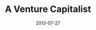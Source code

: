 ---
layout: message
category: message
series: "God Is ____"
title: "A Venture Capitalist"
date: 2013-07-27
audio-description: "Tim Senff talks about how God is like a venture capitalist."
audio: "http://www.crossroads.net/players/media/hq/god_is_03.mp3"
audio-title: "A Venture Capitalist"
audio-duration: "47&#58;33"
video-description: "Tim Senff talks about how God is like a venture capitalist."
video-title: "A Venture Capitalist"
video: "https://s3.amazonaws.com/crossroadsvideomessages/god_is_03.mp4"
program-description: "Program"
program: "http://www.crossroads.net/players/media/hq/07_27-28_13Program_LO.pdf"
program-title: "A Venture Capitalist"
---